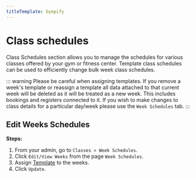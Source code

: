 ```yaml
---
titleTemplate: Gympify
---
```


# Class schedules
Class Schedules section allows you to manage the schedules for various classes offered by your gym or fitness center. Template class schedules can be used to efficiently change bulk week class schedules.

::: warning
Please be careful when assigning templates. If you remove a week's template or reassign a template all data attached to that current week will be deleted as it will be treated as a new week. This includes bookings and registers connected to it. If you wish to make changes to class details for a particular day/week please use the `Week Schedules` tab.
:::

## Edit Weeks Schedules

**Steps:**

1.  From your admin, go to `Classes > Week Schedules`.
2.  Click `Edit/View Weeks` from the page `Week Schedules`.
3.  Assign [Template](/gympify/classes/templates) to the weeks.
4.  Click `Update`.